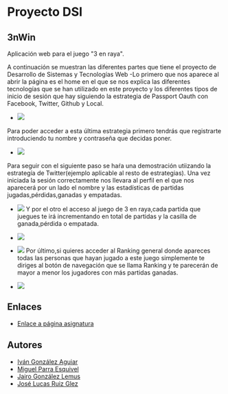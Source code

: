 
# Proyecto DSI

## 3nWin

Aplicación web para el juego "3 en raya".

A continuación se muestran las diferentes partes que tiene el proyecto de Desarrollo de Sistemas y Tecnologías Web
-Lo primero que nos aparece al abrir la página es el home en el que se nos explica las diferentes tecnologías que se han utilizado en este proyecto y los diferentes tipos de inicio de sesión que hay siguiendo la estrategia de Passport Oauth con Facebook, Twitter, Github y Local.

* ![](https://1.bp.blogspot.com/-TFODb3gbnms/WRjhgFzcdRI/AAAAAAAAAr0/52F9D8KJJUURdEwNy45Bu98rcaSFXE-CQCLcB/s320/jugo1.png)


Para poder acceder a esta última estrategia primero tendrás que registrarte introduciendo tu nombre y contraseña que decidas poner.

* ![](https://4.bp.blogspot.com/-c2b_uQdohXU/WRjhgCa5QpI/AAAAAAAAAr4/dGvlgiBAc_MM-inePbet-oHO9CYaz_ErACLcB/s320/jugo2.png)

Para seguir con el siguiente paso se haŕa una demostración utiizando la estrategía de Twitter(ejemplo aplicable al resto de estrategias).
Una vez iniciada la sesión correctamente nos llevara al perfil en el que nos aparecerá por un lado el nombre y las estadísticas de partidas jugadas,pérdidas,ganadas y empatadas.

* ![](https://3.bp.blogspot.com/-WNQ8vLrwlxc/WRjhgDcHjiI/AAAAAAAAAr8/RP_PTL7y660uXkMnImrgDFyOWVCYNRX2gCLcB/s320/jugo4.png)
Y por el otro el acceso al juego de 3 en raya,cada partida que juegues te irá incrementando en total de partidas y la casilla de ganada,pérdida o empatada.

* ![](https://4.bp.blogspot.com/-HSIvnsqGk3A/WRjhgp6HHKI/AAAAAAAAAsE/JjvH7XUeaR0h2LkyPn2lFf99EKa_Eft8wCLcB/s320/jugo5.png)
* ![](https://3.bp.blogspot.com/-ze4guVYhLR8/WRjhggF0JVI/AAAAAAAAAsA/0u-Hbi4folEg6wDWN880t0cuDNKrECKIgCLcB/s320/jugo6.png)
Por último,si quieres acceder al Ranking general donde apareces todas las personas que hayan jugado a este juego simplemente te diriges al botón de navegación que se llama Ranking y te parecerán de mayor a menor los jugadores con más partidas ganadas.

* ![](https://4.bp.blogspot.com/-vIk_JesHO40/WRjhhF252zI/AAAAAAAAAsM/AlDVViskT3cijmQvW2hw9DdN2sNZA8VcACLcB/s320/jugo8.png)
## Enlaces
* [Enlace a página asignatura](https://campusvirtual.ull.es/1617/course/view.php?id=1136)

## Autores
* [Iván González Aguiar](https://ivan-ga.github.io/)
* [Miguel Parra Esquivel](https://alu0100200393.github.io/)
* [Jairo González Lemus](https://alu0100813272.github.io/)
* [José Lucas Ruiz Glez](https://alu0100785265.github.io/)
